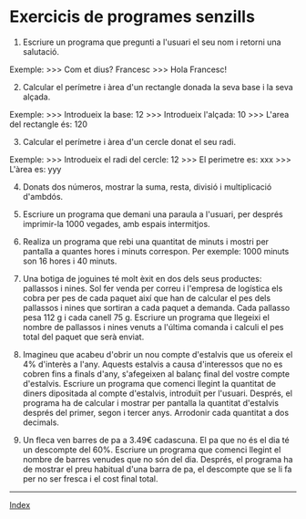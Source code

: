 # Exercicis de programes senzills

1. Escriure un programa que pregunti a l'usuari el seu nom i retorni una salutació.

Exemple:
    >>> Com et dius?
    Francesc
    >>> Hola Francesc!

2. Calcular el perímetre i àrea d'un rectangle donada la seva base i la seva alçada.

Exemple:
    >>> Introdueix la base:
    12
    >>> Introdueix l'alçada: 
    10
    >>> L'area del rectangle és: 120


3. Calcular el perímetre i àrea d'un cercle donat el seu radi.

Exemple:
    >>> Introdueix el radi del cercle:
    12
    >>> El perimetre es: xxx
    >>> L'àrea es: yyy


4. Donats dos números, mostrar la suma, resta, divisió i multiplicació d'ambdós.

5. Escriure un programa que demani una paraula a l'usuari, per després imprimir-la 1000 vegades, amb espais intermitjos.

6. Realiza un programa que rebi una quantitat de minuts i mostri per pantalla a quantes hores i minuts correspon. Per exemple: 1000 minuts son 16 hores i 40 minuts.

7. Una botiga de joguines té molt èxit en dos dels seus productes: pallassos i nines. Sol fer venda per correu i l'empresa de logística els cobra per pes de cada paquet així que han de calcular el pes dels pallassos i nines que sortiran a cada paquet a demanda. Cada pallasso pesa 112 g i cada canell 75 g. Escriure un programa que llegeixi el nombre de pallassos i nines venuts a l'última comanda i calculi el pes total del paquet que serà enviat.

8. Imagineu que acabeu d'obrir un nou compte d'estalvis que us ofereix el 4% d'interès a l'any. Aquests estalvis a causa d'interessos que no es cobren fins a finals d'any, s'afegeixen al balanç final del vostre compte d'estalvis. Escriure un programa que comenci llegint la quantitat de diners dipositada al compte d'estalvis, introduït per l'usuari. Després, el programa ha de calcular i mostrar per pantalla la quantitat d'estalvis després del primer, segon i tercer anys. Arrodonir cada quantitat a dos decimals.

9.  Un fleca ven barres de pa a 3.49€ cadascuna. El pa que no és el dia té un descompte del 60%. Escriure un programa que comenci llegint el nombre de barres venudes que no són del dia. Després, el programa ha de mostrar el preu habitual d'una barra de pa, el descompte que se li fa per no ser fresca i el cost final total.


***
[Index](../../../README.md)
